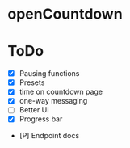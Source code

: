 # openCountdown

# ToDo
- [X] Pausing functions
- [X] Presets
- [X] time on countdown page
- [X] one-way messaging
- [ ] Better UI
- [X] Progress bar
- [P] Endpoint docs
